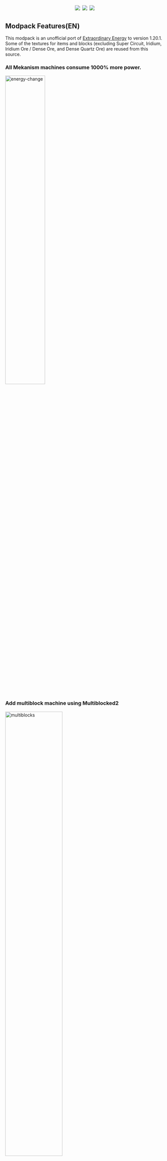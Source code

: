 <h1 align="center">
  <img src=https://raw.githubusercontent.com/sponeru/1000x-mekanism-1.20/refs/heads/main/overrides/config/fancymenu/assets/modpack_title.png?raw=true></img>
  <img src=https://cf.way2muchnoise.eu/1280775.svg?badge_style=for_the_badge></img>
  <img src=https://cf.way2muchnoise.eu/versions/For%20MC_1280775_all.svg?badge_style=for_the_badge></img>
</h1>

## Modpack Features(EN)
This modpack is an unofficial port of [Extraordinary Energy](https://github.com/Valine3gDev/1000x-mekanism) to version 1.20.1.
Some of the textures for items and blocks (excluding Super Circuit, Iridium, Iridium Ore / Dense Ore, and Dense Quartz Ore) are reused from this source.

### All Mekanism machines consume 1000% more power.
<img src="https://github.com/user-attachments/assets/05dc2293-12fa-4d7b-9710-2f07a327e03e" width=50% alt="energy-change"></img>
### Add multiblock machine using Multiblocked2
<img src="https://github.com/user-attachments/assets/087d8acf-3339-4b4a-b7a1-877be1bf8a65" width=60% alt="multiblocks"></img>
### 100% more ore generated
<img src="https://github.com/user-attachments/assets/47c672b7-8967-40b9-840f-70df78c2f247" width=60% alt="ore"></img>
### Up to 192,000% more ore processing
<img src="https://github.com/user-attachments/assets/928d84a6-cadb-46af-9ae8-8c3f1b3df904" width=60% alt="baika"></img>

## Modpack Features(JP)
このModpackは [桁違いな電力](https://github.com/Valine3gDev/1000x-mekanism)を1.20.1に非公式にポートしたものです
一部のアイテム・ブロック(Super Circuit、イリジウム、イリジウム鉱石・高密度鉱石、圧縮クオーツ以外)のテクスチャーについてはこちらから流用しています

### Mekanismの機械全てが1000倍の消費電力
<img src="https://github.com/user-attachments/assets/05dc2293-12fa-4d7b-9710-2f07a327e03e" width=50% alt="energy-change"></img>
### Multiblocked2によるマルチブロック機械の追加
<img src="https://github.com/user-attachments/assets/087d8acf-3339-4b4a-b7a1-877be1bf8a65" width=60% alt="multiblocks"></img>
### 通常の100倍以上生成される鉱石
<img src="https://github.com/user-attachments/assets/47c672b7-8967-40b9-840f-70df78c2f247" width=60% alt="ore"></img>
### 最大192000倍の鉱石処理レシピ
<img src="https://github.com/user-attachments/assets/928d84a6-cadb-46af-9ae8-8c3f1b3df904" width=60% alt="baika"></img>
## マルチプレイ
[こちら](https://github.com/sponeru/1000x-mekanism-1.20/wiki/%E3%83%9E%E3%83%AB%E3%83%81%E3%83%97%E3%83%AC%E3%82%A4%E3%81%AE%E3%82%84%E3%82%8A%E6%96%B9)にやり方が書いてあります





